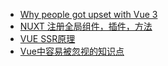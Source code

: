 - [Why people got upset with Vue 3](https://vueschool.io/articles/news/why-people-are-mad-with-vue-3/)
- [NUXT 注册全局组件，插件，方法](https://www.samyoc.com/single/138)
- [VUE SSR原理](https://www.jianshu.com/p/c6a07755b08d)
- [Vue中容易被忽视的知识点](https://juejin.im/post/5dde8d3a5188256ed7367372)
